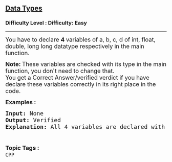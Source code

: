 <h2><a href="https://www.geeksforgeeks.org/problems/data-types/0">Data Types</a></h2><h3>Difficulty Level : Difficulty: Easy</h3><hr><div class="problems_problem_content__Xm_eO"><p><span style="font-size: 18px;">You have to declare&nbsp;<strong>4&nbsp;</strong>variables of a, b, c, d of int, float, double, long long datatype respectively in the main function.&nbsp;</span></p>
<p><span style="font-size: 18px;"><strong>Note:&nbsp;</strong>These variables are checked with its type in the main function, you don't need to change that.&nbsp;<br>You get a Correct Answer/verified verdict if you have declare these variables correctly in its right place in the code.</span></p>
<p><span style="font-size: 18px;"><strong>Examples :</strong></span></p>
<pre><span style="font-size: 18px;"><strong>Input: </strong>None
<strong>Output: </strong>Verified
<strong>Explanation: </strong>All 4 variables are declared with proper data type.</span></pre></div><br><p><span style=font-size:18px><strong>Topic Tags : </strong><br><code>CPP</code>&nbsp;